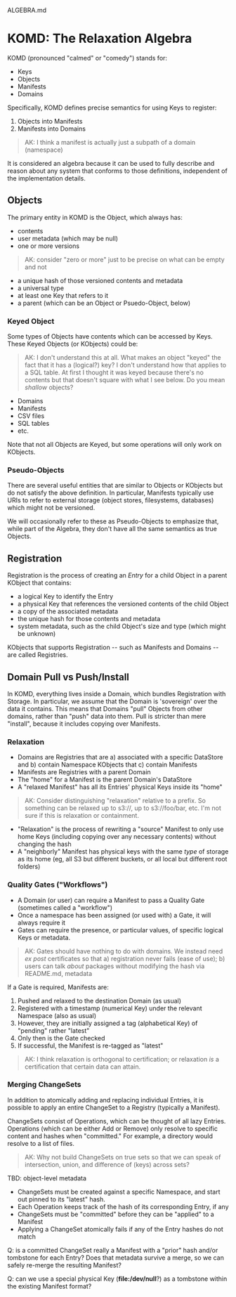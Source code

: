 ALGEBRA.md

# KOMD: The Relaxation Algebra

KOMD (pronounced "calmed" or "comedy") stands for:

- Keys
- Objects
- Manifests
- Domains

Specifically, KOMD defines precise semantics for using Keys to register:

1. Objects into Manifests
2. Manifests into Domains

> AK: I think a manifest is actually just a subpath of a domain (namespace)

It is considered an algebra because it can be used to fully describe and reason about any system that conforms to those definitions, independent of the implementation details.  

## Objects

The primary entity in KOMD is the Object, which always has:

- contents
- user metadata (which may be null)
- one or more versions

> AK: consider "zero or more" just to be precise on what can be empty and not

- a unique hash of those versioned contents and metadata
- a universal type
- at least one Key that refers to it
- a parent (which can be an Object or Psuedo-Object, below)

### Keyed Object

Some types of Objects have contents which can be accessed by Keys. These Keyed Objects (or KObjects) could be:

> AK: I don't understand this at all. What makes an object "keyed" the fact that it has a (logical?) key?
> I don't understand how that applies to a SQL table.
> At first I thought it was keyed because there's no contents but that doesn't square with what I see below.
> Do you mean _shallow_ objects?

- Domains
- Manifests
- CSV files
- SQL tables
- etc.

Note that not all Objects are Keyed, but some operations will only work on KObjects.  

### Pseudo-Objects

There are several useful entities that are similar to Objects or KObjects but do not satisfy the above definition.
In particular, Manifests typically use URIs to refer to external storage (object stores, filesystems, databases)
which might not be versioned.
  
We will occasionally refer to these as Pseudo-Objects to emphasize that,
while part of the Algebra, they don't have all the same semantics as true Objects.

## Registration

Registration is the process of creating an _Entry_ for a child Object in a parent KObject that contains:

- a logical Key to identify the Entry
- a physical Key that references the versioned contents of the child Object
- a copy of the associated metadata
- the unique hash for those contents and metadata
- system metadata, such as the child Object's size and type (which might be unknown)

KObjects that supports Registration -- such as Manifests and Domains -- are called Registries.

## Domain Pull vs Push/Install

In KOMD, everything lives inside a Domain, which bundles Registration with Storage.
In particular, we assume that the Domain is 'sovereign' over the data it contains.
This means that Domains "pull" Objects from other domains, rather than "push" data into them.
Pull is stricter than mere "install", because it includes copying over Manifests.

### Relaxation

- Domains are Registries that are
  a) associated with a specific DataStore and
  b) contain Namespace KObjects that
  c) contain Manifests
- Manifests are Registries with a parent Domain
- The "home" for a Manifest is the parent Domain's DataStore
- A "relaxed Manifest" has all its Entries' physical Keys inside its "home"

> AK: Consider distinguishing "relaxation" relative to a prefix. So something can be relaxed up to s3://,
> up to s3://foo/bar, etc.
> I'm not sure if this is relaxation or containment.

- "Relaxation" is the process of rewriting a "source" Manifest to only use home Keys (including copying over any necessary contents) without changing the hash
- A "neighborly" Manifest has physical keys with the same _type_ of storage as its home (eg, all S3 but different buckets, or all local but different root folders)

### Quality Gates ("Workflows")

- A Domain (or user) can require a Manifest to pass a Quality Gate (sometimes called a "workflow")
- Once a namespace has been assigned (or used with) a Gate, it will always require it
- Gates can require the presence, or particular values, of specific logical Keys or metadata.

> AK: Gates should have nothing to do with domains. We instead need _ex post_ certificates so that
> a) registration never fails (ease of use);
> b) users can talk _about_ packages without modifying the hash
> via README.md, metadata  

If a Gate is required, Manifests are:

1. Pushed and relaxed to the destination Domain (as usual)
2. Registered with a timestamp (numerical Key) under the relevant Namespace (also as usual)
3. However, they are initially assigned a tag (alphabetical Key) of "pending" rather "latest"
4. Only then is the Gate checked
5. If successful, the Manifest is re-tagged as "latest"

> AK: I think relaxation is orthogonal to certification; or relaxation _is_ a certification that certain
> data can attain.

### Merging ChangeSets

In addition to atomically adding and replacing individual Entries, it is possible to apply an entire ChangeSet to a Registry (typically a Manifest).

ChangeSets consist of Operations, which can be thought of all lazy Entries. Operations (which can be either Add or Remove) only resolve to specific content and hashes when "committed." For example, a directory would resolve to a list of files.

> AK: Why not build ChangeSets on true sets so that we can speak of intersection, union, and difference of (keys)
> across sets?

TBD: object-level metadata

- ChangeSets must be created against a specific Namespace, and start out pinned to its "latest" hash. 
- Each Operation keeps track of the hash of its corresponding Entry, if any
- ChangeSets must be "committed" before they can be "applied" to a Manifest
- Applying a ChangeSet atomically fails if any of the Entry hashes do not match

Q: is a committed ChangeSet really a Manifest with a "prior" hash and/or tombstone for each Entry? Does that metadata survive a merge, so we can safely re-merge the resulting Manifest?

Q: can we use a special physical Key (**file:/dev/null**?) as a tombstone within the existing Manifest format?
